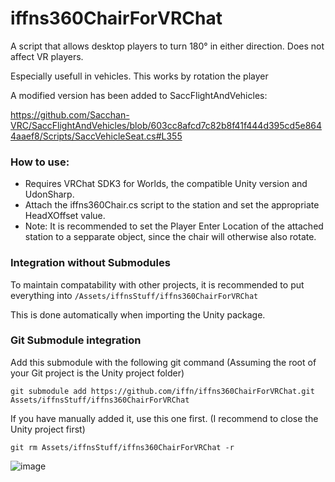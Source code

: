 # iffns360ChairForVRChat
A script that allows desktop players to turn 180° in either direction. Does not affect VR players.

Especially usefull in vehicles. This works by rotation the player

A modified version has been added to SaccFlightAndVehicles:

https://github.com/Sacchan-VRC/SaccFlightAndVehicles/blob/603cc8afcd7c82b8f41f444d395cd5e8644aaef8/Scripts/SaccVehicleSeat.cs#L355

### How to use:
- Requires VRChat SDK3 for Worlds, the compatible Unity version and UdonSharp.
- Attach the iffns360Chair.cs script to the station and set the appropriate HeadXOffset value.
- Note: It is recommended to set the Player Enter Location of the attached station to a sepparate object, since the chair will otherwise also rotate.

### Integration without Submodules
To maintain compatability with other projects, it is recommended to put everything into ```/Assets/iffnsStuff/iffns360ChairForVRChat```

This is done automatically when importing the Unity package.

### Git Submodule integration
Add this submodule with the following git command (Assuming the root of your Git project is the Unity project folder)
```
git submodule add https://github.com/iffn/iffns360ChairForVRChat.git Assets/iffnsStuff/iffns360ChairForVRChat
```

If you have manually added it, use this one first. (I recommend to close the Unity project first)
```
git rm Assets/iffnsStuff/iffns360ChairForVRChat -r
```

![image](https://user-images.githubusercontent.com/18383974/176571999-c1894a3e-4877-447b-8fa9-91ea06a9c440.png)
